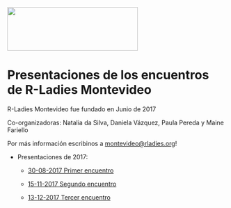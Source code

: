 

<img src="https://github.com/rladies/starter-kit/blob/master/logo/R-LadiesGlobal_RBG_online_LogoWithText_Horizontal.png" data-canonical-src="https://github.com/rladies/starter-kit/blob/master/logo/R-LadiesGlobal_RBG_online_LogoWithText_Horizontal.png" width="300" height="100" />
 
# Presentaciones de los encuentros de R-Ladies Montevideo
 
  R-Ladies Montevideo fue fundado en Junio de 2017
  
  Co-organizadoras: Natalia da Silva, Daniela Vázquez, Paula Pereda y Maine Fariello 
  
  Por más información escribinos a montevideo@rladies.org!
  

- Presentaciones de 2017:
  
  - [30-08-2017 Primer encuentro](https://github.com/rladies/meetup-presentations_montevideo/tree/master/2017-08-30-kickoff)
  
  - [15-11-2017 Segundo encuentro](https://github.com/rladies/meetup-presentations_montevideo/tree/master/2017-11-15-ggplot2)

  - [13-12-2017 Tercer encuentro](https://github.com/rladies/meetup-presentations_montevideo/tree/master/2017-12-13-Viz_genomics%2BNASADatanauts)


 
